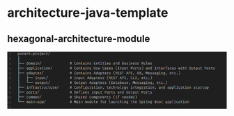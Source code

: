 <h1> architecture-java-template </h1>
<h2> hexagonal-architecture-module </h2>

![hexagonal-architecture-module.png](hexagonal-architecture-module.png)